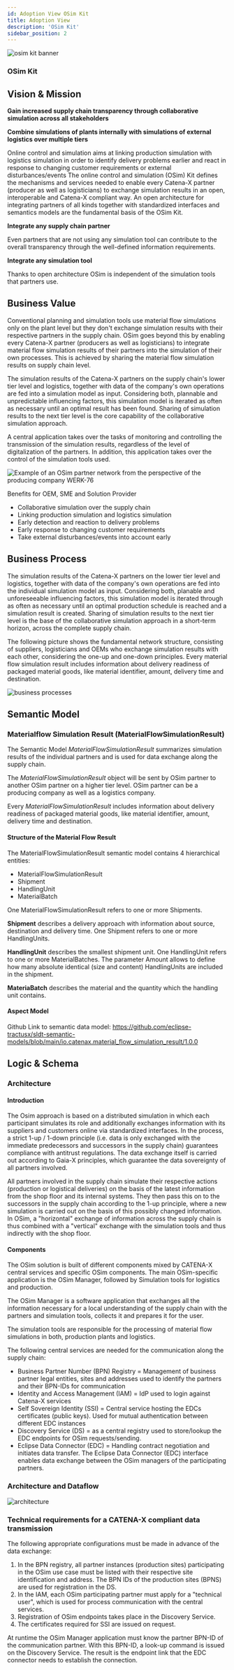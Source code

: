 ```yaml
---
id: Adoption View OSim Kit
title: Adoption View
description: 'OSim Kit'
sidebar_position: 2
---
```


![osim kit banner](@site/static/img/OSimKitIcon.svg)

### OSim Kit

## Vision & Mission

<!--VISION of the Kit-->
**Gain increased supply chain transparency through collaborative simulation across all stakeholders**

**Combine simulations of plants internally with simulations of external logistics over multiple tiers**

Online control and simulation aims at linking production simulation with logistics simulation in order to identify delivery problems earlier and react in response to changing customer requirements or external disturbances/events
The online control and simulation (OSim) Kit defines the mechanisms and services needed to enable every Catena-X partner (producer as well as logisticians) to exchange simulation results in an open, interoperable and Catena-X compliant way.
An open architecture for integrating partners of all kinds together with standardized interfaces and semantics models are the fundamental basis of the OSim Kit.

**Integrate any supply chain partner**

Even partners that are not using any simulation tool can contribute to the overall transparency through the well-defined information requirements.

**Integrate any simulation tool**

Thanks to open architecture OSim is independent of the simulation tools that partners use.

## Business Value

Conventional planning and simulation tools use material flow simulations only on the plant level but they don't exchange simulation results with their respective partners in the supply chain. OSim goes beyond this by enabling every Catena-X partner (producers as well as logisticians) to integrate material flow simulation results of their partners into the simulation of their own processes. This is achieved by sharing the material flow simulation results on supply chain level.

The simulation results of the Catena-X partners on the supply chain's lower tier level and logistics, together with data of the company's own operations are fed into a simulation model as input. Considering both, plannable and unpredictable influencing factors, this simulation model is iterated as often as necessary until an optimal result has been found. Sharing of simulation results to the next tier level is the core capability of the collaborative simulation approach.

A central application takes over the tasks of monitoring and controlling the transmission of the simulation results, regardless of the level of digitalization of the partners. In addition, this application takes over the control of the simulation tools used.

![Example of an OSim partner network from the perspective of the producing company WERK-76](./werk76.png)

Benefits for OEM, SME and Solution Provider

- Collaborative simulation over the supply chain
- Linking production simulation and logistics simulation
- Early detection and reaction to delivery problems
- Early response to changing customer requirements
- Take external disturbances/events into account early

## Business Process

The simulation results of the Catena-X partners on the lower tier level and logistics, together with data of the company's own operations are fed into the individual simulation model as input. Considering both, planable and unforeseeable influencing factors, this simulation model is iterated through as often as necessary until an optimal production schedule is reached and a simulation result is created. Sharing of simulation results to the next tier level is the base of the collaborative simulation approach in a short-term horizon, across the complete supply chain.

The following picture shows the fundamental network structure, consisting of suppliers, logisticians and OEMs who exchange simulation results with each other, considering the one-up and one-down principles. Every material flow simulation result includes information about delivery readiness of packaged material goods, like material identifier, amount, delivery time and destination.

![business processes](./businessProcess.png)

## Semantic Model

### Materialflow Simulation Result (MaterialFlowSimulationResult)

The Semantic Model *MaterialFlowSimulationResult* summarizes simulation results of the individual partners and is used for data exchange along the supply chain.

The *MaterialFlowSimulationResult* object will be sent by OSim partner to another OSim partner on a higher tier level. OSim partner can be a producing company as well as a logistics company.

Every *MaterialFlowSimulationResult* includes information about delivery readiness of packaged material goods, like material identifier, amount, delivery time and destination.

#### Structure of the Material Flow Result

The MaterialFlowSimulationResult semantic model contains 4 hierarchical entities:

- MaterialFlowSimulationResult
- Shipment
- HandlingUnit
- MaterialBatch

One MaterialFlowSimulationResult refers to one or more Shipments.

**Shipment** describes a delivery approach with information about source, destination and delivery time. One Shipment refers to one or more HandlingUnits.

**HandlingUnit** describes the smallest shipment unit. One HandlingUnit refers to one or more MaterialBatches. The parameter Amount allows to define how many absolute identical (size and content) HandlingUnits are included in the shipment.

**MateriaBatch** describes the material and the quantity which the handling unit contains.

#### Aspect Model

Github Link to semantic data model: <https://github.com/eclipse-tractusx/sldt-semantic-models/blob/main/io.catenax.material_flow_simulation_result/1.0.0>

## Logic & Schema

### Architecture

#### Introduction

The Osim approach is based on a distributed simulation in which each participant simulates its role and additionally exchanges information with its suppliers and customers online via standardized interfaces. In the process, a strict 1-up / 1-down principle (i.e. data is only exchanged with the immediate predecessors and successors in the supply chain) guarantees compliance with antitrust regulations. The data exchange itself is carried out according to Gaia-X principles, which guarantee the data sovereignty of all partners involved.

All partners involved in the supply chain simulate their respective actions (production or logistical deliveries) on the basis of the latest information from the shop floor and its internal systems. They then pass this on to the successors in the supply chain according to the 1-up principle, where a new simulation is carried out on the basis of this possibly changed information. In OSim, a "horizontal" exchange of information across the supply chain is thus combined with a "vertical" exchange with the simulation tools and thus indirectly with the shop floor.

#### Components

The OSim solution is built of different components mixed by CATENA-X central services and specific OSim components. The main OSim-specific application is the OSim Manager, followed by Simulation tools for logistics and production.

The OSim Manager is a software application that exchanges all the information necessary for a local understanding of the supply chain with the partners and simulation tools, collects it and prepares it for the user.

The simulation tools are responsible for the processing of material flow simulations in both, production plants and logistics.

The following central services are needed for the communication along the supply chain:

- Business Partner Number (BPN) Registry = Management of business partner legal entities, sites and addresses used to identify the partners and their BPN-IDs for communication
- Identity and Access Management (IAM) = IdP used to login against Catena-X services
- Self Sovereign Identity (SSI) = Central service hosting the EDCs certificates (public keys). Used for mutual authentication between different EDC instances
- Discovery Service (DS) = as a central registry used to store/lookup the EDC endpoints for OSim requests/sending.
- Eclipse Data Connector (EDC) = Handling contract negotiation and initiates data transfer. The Eclipse Data Connector (EDC) interface enables data exchange between the OSim managers of the participating partners.

### Architecture and Dataflow

![architecture](./architecture.png)

### Technical requirements for a CATENA-X compliant data transmission

The following appropriate configurations must be made in advance of the data exchange:

1. In the BPN registry, all partner instances (production sites) participating in the OSim use case must be listed with their respective site identification and address. The BPN IDs of the production sites (BPNS) are used for registration in the DS.
2. In the IAM, each OSim participating partner must apply for a "technical user", which is used for process communication with the central services.
3. Registration of OSim endpoints takes place in the Discovery Service.
4. The certificates required for SSI are issued on request.

At runtime the OSim Manager application must know the partner BPN-ID of the communication partner. With this BPN-ID, a look-up command is issued on the Discovery Service. The result is the endpoint link that the EDC connector needs to establish the connection.
